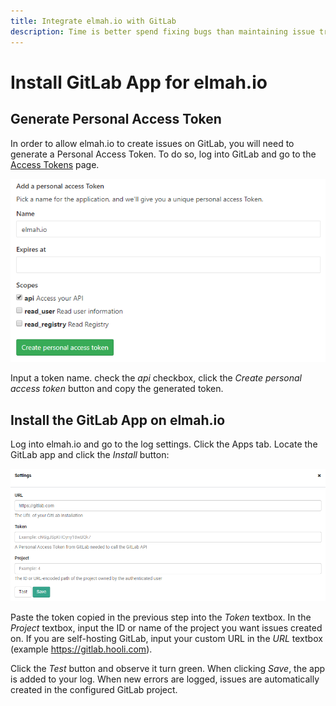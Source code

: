 ```yaml
---
title: Integrate elmah.io with GitLab
description: Time is better spend fixing bugs than maintaining issue trackers. With the elmah.io integration for GitLab we do the boring work of creating issues for you.
---
```


# Install GitLab App for elmah.io

## Generate Personal Access Token

In order to allow elmah.io to create issues on GitLab, you will need to generate a Personal Access Token. To do so, log into GitLab and go to the [Access Tokens](https://gitlab.com/profile/personal_access_tokens) page.

![GitLab Tokens Page](images/gitlab-access-token.png)

Input a token name. check the *api* checkbox, click the *Create personal access token* button and copy the generated token.

## Install the GitLab App on elmah.io

Log into elmah.io and go to the log settings. Click the Apps tab. Locate the GitLab app and click the *Install* button:

![Install GitLab App](images/gitlab-settings.png)

Paste the token copied in the previous step into the *Token* textbox. In the *Project* textbox, input the ID or name of the project you want issues created on. If you are self-hosting GitLab, input your custom URL in the *URL* textbox (example https://gitlab.hooli.com).

Click the *Test* button and observe it turn green. When clicking *Save*, the app is added to your log. When new errors are logged, issues are automatically created in the configured GitLab project.